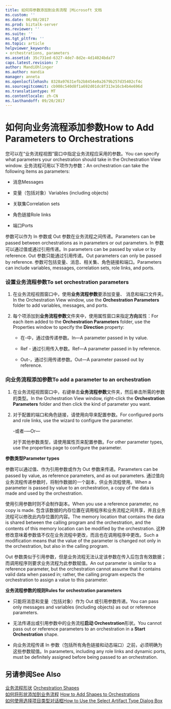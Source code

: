 ```yaml
---
title: 如何将参数添加到业务流程 |Microsoft 文档
ms.custom: ''
ms.date: 06/08/2017
ms.prod: biztalk-server
ms.reviewer: ''
ms.suite: ''
ms.tgt_pltfrm: ''
ms.topic: article
helpviewer_keywords:
- orchestrations, parameters
ms.assetid: 35c731ed-6327-4de7-8d2e-4d14024bda77
caps.latest.revision: 7
author: MandiOhlinger
ms.author: mandia
manager: anneta
ms.openlocfilehash: 8328a97631efb2b8454e0a2679b257d35402cf4c
ms.sourcegitcommit: cb908c540d8f1a692d01dc8f313e16cb4b4e696d
ms.translationtype: MT
ms.contentlocale: zh-CN
ms.lasthandoff: 09/20/2017
---
```

# <a name="how-to-add-parameters-to-orchestrations"></a><span data-ttu-id="bbf23-102">如何向业务流程添加参数</span><span class="sxs-lookup"><span data-stu-id="bbf23-102">How to Add Parameters to Orchestrations</span></span>
<span data-ttu-id="bbf23-103">您可以在“业务流程视图”窗口中指定业务流程应采用的参数。</span><span class="sxs-lookup"><span data-stu-id="bbf23-103">You can specify what parameters your orchestration should take in the Orchestration View window.</span></span> <span data-ttu-id="bbf23-104">业务流程可用以下项作为参数：</span><span class="sxs-lookup"><span data-stu-id="bbf23-104">An orchestration can take the following items as parameters:</span></span>  
  
-   <span data-ttu-id="bbf23-105">消息</span><span class="sxs-lookup"><span data-stu-id="bbf23-105">Messages</span></span>  
  
-   <span data-ttu-id="bbf23-106">变量（包括对象）</span><span class="sxs-lookup"><span data-stu-id="bbf23-106">Variables (including objects)</span></span>  
  
-   <span data-ttu-id="bbf23-107">关联集</span><span class="sxs-lookup"><span data-stu-id="bbf23-107">Correlation sets</span></span>  
  
-   <span data-ttu-id="bbf23-108">角色链接</span><span class="sxs-lookup"><span data-stu-id="bbf23-108">Role links</span></span>  
  
-   <span data-ttu-id="bbf23-109">端口</span><span class="sxs-lookup"><span data-stu-id="bbf23-109">Ports</span></span>  
  
 <span data-ttu-id="bbf23-110">参数可以作为 In 参数或 Out 参数在业务流程之间传递。</span><span class="sxs-lookup"><span data-stu-id="bbf23-110">Parameters can be passed between orchestrations as in parameters or out parameters.</span></span> <span data-ttu-id="bbf23-111">In 参数可以通过值或通过引用传递。</span><span class="sxs-lookup"><span data-stu-id="bbf23-111">In parameters can be passed by value or by reference.</span></span> <span data-ttu-id="bbf23-112">Out 参数只能通过引用传递。</span><span class="sxs-lookup"><span data-stu-id="bbf23-112">Out parameters can only be passed by reference.</span></span> <span data-ttu-id="bbf23-113">参数可包括变量、消息、相关集、角色链接和端口。</span><span class="sxs-lookup"><span data-stu-id="bbf23-113">Parameters can include variables, messages, correlation sets, role links, and ports.</span></span>  
  
### <a name="to-set-orchestration-parameters"></a><span data-ttu-id="bbf23-114">设置业务流程参数</span><span class="sxs-lookup"><span data-stu-id="bbf23-114">To set orchestration parameters</span></span>  
  
1.  <span data-ttu-id="bbf23-115">在业务流程视图窗口中，使用**业务流程参数**要添加变量、 消息和端口文件夹。</span><span class="sxs-lookup"><span data-stu-id="bbf23-115">In the Orchestration View window, use the **Orchestration Parameters** folder to add variables, messages, and ports.</span></span>  
  
2.  <span data-ttu-id="bbf23-116">每个项添加到**业务流程参数**文件夹中，使用属性窗口来指定**方向**属性：</span><span class="sxs-lookup"><span data-stu-id="bbf23-116">For each item added to the **Orchestration Parameters** folder, use the Properties window to specify the **Direction** property:</span></span>  
  
    -   <span data-ttu-id="bbf23-117">在-中，通过值传递参数。</span><span class="sxs-lookup"><span data-stu-id="bbf23-117">In—A parameter passed in by value.</span></span>  
  
    -   <span data-ttu-id="bbf23-118">Ref - 通过引用传入参数。</span><span class="sxs-lookup"><span data-stu-id="bbf23-118">Ref—A parameter passed in by reference.</span></span>  
  
    -   <span data-ttu-id="bbf23-119">Out-，通过引用传递参数。</span><span class="sxs-lookup"><span data-stu-id="bbf23-119">Out—A parameter passed out by reference.</span></span>  
  
### <a name="to-add-a-parameter-to-an-orchestration"></a><span data-ttu-id="bbf23-120">向业务流程添加参数</span><span class="sxs-lookup"><span data-stu-id="bbf23-120">To add a parameter to an orchestration</span></span>  
  
1.  <span data-ttu-id="bbf23-121">在业务流程视图窗口中，右键单击**业务流程参数**文件夹，然后单击所需的参数的类型。</span><span class="sxs-lookup"><span data-stu-id="bbf23-121">In the Orchestration View window, right-click the **Orchestration Parameters** folder and then click the kind of parameter you want.</span></span>  
  
2.  <span data-ttu-id="bbf23-122">对于配置的端口和角色链接，请使用向导来配置参数。</span><span class="sxs-lookup"><span data-stu-id="bbf23-122">For configured ports and role links, use the wizard to configure the parameter.</span></span>  
  
     <span data-ttu-id="bbf23-123">-或者-</span><span class="sxs-lookup"><span data-stu-id="bbf23-123">—Or—</span></span>  
  
     <span data-ttu-id="bbf23-124">对于其他参数类型，请使用属性页来配置参数。</span><span class="sxs-lookup"><span data-stu-id="bbf23-124">For other parameter types, use the properties page to configure the parameter.</span></span>  
  
 <span data-ttu-id="bbf23-125">**参数类型**</span><span class="sxs-lookup"><span data-stu-id="bbf23-125">**Parameter types**</span></span>  
  
 <span data-ttu-id="bbf23-126">参数可以通过值、作为引用参数或作为 Out 参数来传递。</span><span class="sxs-lookup"><span data-stu-id="bbf23-126">Parameters can be passed by value, as reference parameters, and as out parameters.</span></span> <span data-ttu-id="bbf23-127">通过值向业务流程传递参数时，将制作数据的一个副本，供业务流程使用。</span><span class="sxs-lookup"><span data-stu-id="bbf23-127">When a parameter is passed by value to an orchestration, a copy of the data is made and used by the orchestration.</span></span>  
  
 <span data-ttu-id="bbf23-128">使用引用参数时则不会制作副本。</span><span class="sxs-lookup"><span data-stu-id="bbf23-128">When you use a reference parameter, no copy is made.</span></span> <span data-ttu-id="bbf23-129">包含该数据的内存位置在调用程序和业务流程之间共享，并且业务流程可以修改此内存位置的内容。</span><span class="sxs-lookup"><span data-stu-id="bbf23-129">The memory location that contains the data is shared between the calling program and the orchestration, and the contents of this memory location can be modified by the orchestration.</span></span> <span data-ttu-id="bbf23-130">这种修改意味着参数值不仅在业务流程中更改，而且也在调用程序中更改。</span><span class="sxs-lookup"><span data-stu-id="bbf23-130">Such a modification means that the value of the parameter is changed not only in the orchestration, but also in the calling program.</span></span>  
  
 <span data-ttu-id="bbf23-131">Out 参数类似于引用参数，但是业务流程无法认定该参数在传入后包含有效数据；而调用程序则要求业务流程为此参数赋值。</span><span class="sxs-lookup"><span data-stu-id="bbf23-131">An out parameter is similar to a reference parameter, but the orchestration cannot assume that it contains valid data when passed in; rather, the calling program expects the orchestration to assign a value to this parameter.</span></span>  
  
 <span data-ttu-id="bbf23-132">**业务流程参数的规则**</span><span class="sxs-lookup"><span data-stu-id="bbf23-132">**Rules for orchestration parameters**</span></span>  
  
-   <span data-ttu-id="bbf23-133">只能将消息和变量（包括对象）作为 Out 或引用参数传递。</span><span class="sxs-lookup"><span data-stu-id="bbf23-133">You can pass only messages and variables (including objects) as out or reference parameters.</span></span>  
  
-   <span data-ttu-id="bbf23-134">无法传递出或引用参数中的业务流程**启动 Orchestration**形状。</span><span class="sxs-lookup"><span data-stu-id="bbf23-134">You cannot pass out or reference parameters to an orchestration in a **Start Orchestration** shape.</span></span>  
  
-   <span data-ttu-id="bbf23-135">向业务流程传递 In 参数（包括所有角色链接和动态端口）之前，必须明确为这些参数赋值。</span><span class="sxs-lookup"><span data-stu-id="bbf23-135">In parameters, including any role links and dynamic ports, must be definitely assigned before being passed to an orchestration.</span></span>  
  
## <a name="see-also"></a><span data-ttu-id="bbf23-136">另请参阅</span><span class="sxs-lookup"><span data-stu-id="bbf23-136">See Also</span></span>  
 <span data-ttu-id="bbf23-137">[业务流程形状](../core/orchestration-shapes.md) </span><span class="sxs-lookup"><span data-stu-id="bbf23-137">[Orchestration Shapes](../core/orchestration-shapes.md) </span></span>  
 <span data-ttu-id="bbf23-138">[如何将形状添加到业务流程](../core/how-to-add-shapes-to-orchestrations.md) </span><span class="sxs-lookup"><span data-stu-id="bbf23-138">[How to Add Shapes to Orchestrations](../core/how-to-add-shapes-to-orchestrations.md) </span></span>  
 [<span data-ttu-id="bbf23-139">如何使用选择项目类型对话框</span><span class="sxs-lookup"><span data-stu-id="bbf23-139">How to Use the Select Artifact Type Dialog Box</span></span>](../core/how-to-use-the-select-artifact-type-dialog-box.md)